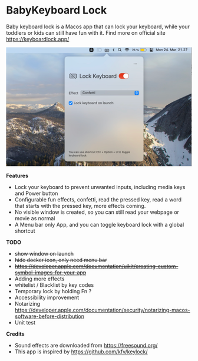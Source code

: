 # BabyKeyboard Lock

Baby keyboard lock is a Macos app that can lock your keyboard, while your toddlers or kids can still have fun with it. Find more on official site https://keyboardlock.app/

![BabyKeyboard Lock screen shot](screenshots/main.png)

**Features**

- Lock your keyboard to prevent unwanted inputs, including media keys and Power button
- Configurable fun effects, confetti, read the pressed key, read a word that starts with the pressed key, more effects coming.
- No visible window is created, so you can still read your webpage or movie as normal
- A Menu bar only App, and you can toggle keyboard lock with a global shortcut

**TODO**

- ~~show window on launch~~
- ~~hide docker icon, only need menu bar~~
- ~~https://developer.apple.com/documentation/uikit/creating-custom-symbol-images-for-your-app~~
- Adding more effects
- whitelist / Blacklist by key codes
- Temporary lock by holding Fn ?
- Accessibility improvement
- Notarizing https://developer.apple.com/documentation/security/notarizing-macos-software-before-distribution
- Unit test


**Credits**

- Sound effects are downloaded from https://freesound.org/
- This app is inspired by https://github.com/kfv/keylock/
